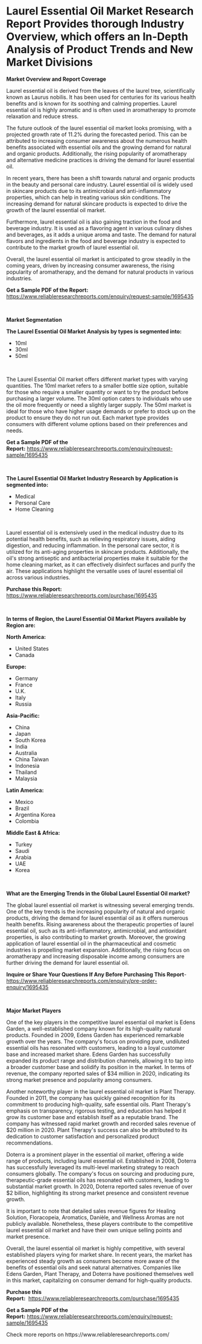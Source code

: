 <p><h1>Laurel Essential Oil Market Research Report Provides thorough Industry Overview, which offers an In-Depth Analysis of Product Trends and New Market Divisions</h1></p><p><strong>Market Overview and Report Coverage</strong></p>
<p><p>Laurel essential oil is derived from the leaves of the laurel tree, scientifically known as Laurus nobilis. It has been used for centuries for its various health benefits and is known for its soothing and calming properties. Laurel essential oil is highly aromatic and is often used in aromatherapy to promote relaxation and reduce stress.</p><p>The future outlook of the laurel essential oil market looks promising, with a projected growth rate of 11.2% during the forecasted period. This can be attributed to increasing consumer awareness about the numerous health benefits associated with essential oils and the growing demand for natural and organic products. Additionally, the rising popularity of aromatherapy and alternative medicine practices is driving the demand for laurel essential oil.</p><p>In recent years, there has been a shift towards natural and organic products in the beauty and personal care industry. Laurel essential oil is widely used in skincare products due to its antimicrobial and anti-inflammatory properties, which can help in treating various skin conditions. The increasing demand for natural skincare products is expected to drive the growth of the laurel essential oil market.</p><p>Furthermore, laurel essential oil is also gaining traction in the food and beverage industry. It is used as a flavoring agent in various culinary dishes and beverages, as it adds a unique aroma and taste. The demand for natural flavors and ingredients in the food and beverage industry is expected to contribute to the market growth of laurel essential oil.</p><p>Overall, the laurel essential oil market is anticipated to grow steadily in the coming years, driven by increasing consumer awareness, the rising popularity of aromatherapy, and the demand for natural products in various industries.</p></p>
<p><strong>Get a Sample PDF of the Report:</strong> <a href="https://www.reliableresearchreports.com/enquiry/request-sample/1695435">https://www.reliableresearchreports.com/enquiry/request-sample/1695435</a></p>
<p>&nbsp;</p>
<p><strong>Market Segmentation</strong></p>
<p><strong>The Laurel Essential Oil Market Analysis by types is segmented into:</strong></p>
<p><ul><li>10ml</li><li>30ml</li><li>50ml</li></ul></p>
<p>&nbsp;</p>
<p><p>The Laurel Essential Oil market offers different market types with varying quantities. The 10ml market refers to a smaller bottle size option, suitable for those who require a smaller quantity or want to try the product before purchasing a larger volume. The 30ml option caters to individuals who use the oil more frequently or need a slightly larger supply. The 50ml market is ideal for those who have higher usage demands or prefer to stock up on the product to ensure they do not run out. Each market type provides consumers with different volume options based on their preferences and needs.</p></p>
<p><strong>Get a Sample PDF of the Report:</strong>&nbsp;<a href="https://www.reliableresearchreports.com/enquiry/request-sample/1695435">https://www.reliableresearchreports.com/enquiry/request-sample/1695435</a></p>
<p>&nbsp;</p>
<p><strong>The Laurel Essential Oil Market Industry Research by Application is segmented into:</strong></p>
<p><ul><li>Medical</li><li>Personal Care</li><li>Home Cleaning</li></ul></p>
<p>&nbsp;</p>
<p><p>Laurel essential oil is extensively used in the medical industry due to its potential health benefits, such as relieving respiratory issues, aiding digestion, and reducing inflammation. In the personal care sector, it is utilized for its anti-aging properties in skincare products. Additionally, the oil's strong antiseptic and antibacterial properties make it suitable for the home cleaning market, as it can effectively disinfect surfaces and purify the air. These applications highlight the versatile uses of laurel essential oil across various industries.</p></p>
<p><strong>Purchase this Report:</strong>&nbsp; <a href="https://www.reliableresearchreports.com/purchase/1695435">https://www.reliableresearchreports.com/purchase/1695435</a></p>
<p>&nbsp;</p>
<p><strong>In terms of Region, the Laurel Essential Oil Market Players available by Region are:</strong></p>
<p>
    <p> <strong> North America: </strong>
        <ul>
            <li>United States</li>
            <li>Canada</li>
        </ul>
        </p> 
    <p> <strong> Europe: </strong>
        <ul>
            <li>Germany</li>
            <li>France</li>
            <li>U.K.</li>
            <li>Italy</li>
            <li>Russia</li>
        </ul>
        </p> 
    <p> <strong> Asia-Pacific: </strong>
        <ul>
            <li>China</li>
            <li>Japan</li>
            <li>South Korea</li>
            <li>India</li>
            <li>Australia</li>
            <li>China Taiwan</li>
            <li>Indonesia</li>
            <li>Thailand</li>
            <li>Malaysia</li>
        </ul>
        </p> 
    <p> <strong> Latin America: </strong>
        <ul>
            <li>Mexico</li>
            <li>Brazil</li>
            <li>Argentina Korea</li>
            <li>Colombia</li>
        </ul>
        </p> 
    <p> <strong> Middle East & Africa: </strong>
        <ul>
            <li>Turkey</li>
            <li>Saudi</li>
            <li>Arabia</li>
            <li>UAE</li>
            <li>Korea</li>
        </ul>
    </p>
    </p>
<p>&nbsp;</p>
<p><strong>What are the Emerging Trends in the Global Laurel Essential Oil market?</strong></p>
<p><p>The global laurel essential oil market is witnessing several emerging trends. One of the key trends is the increasing popularity of natural and organic products, driving the demand for laurel essential oil as it offers numerous health benefits. Rising awareness about the therapeutic properties of laurel essential oil, such as its anti-inflammatory, antimicrobial, and antioxidant properties, is also contributing to market growth. Moreover, the growing application of laurel essential oil in the pharmaceutical and cosmetic industries is propelling market expansion. Additionally, the rising focus on aromatherapy and increasing disposable income among consumers are further driving the demand for laurel essential oil.</p></p>
<p><strong>Inquire or Share Your Questions If Any Before Purchasing This Report</strong>- <a href="https://www.reliableresearchreports.com/enquiry/pre-order-enquiry/1695435">https://www.reliableresearchreports.com/enquiry/pre-order-enquiry/1695435</a></p>
<p>&nbsp;</p>
<p><strong>Major Market Players</strong></p>
<p><p>One of the key players in the competitive laurel essential oil market is Edens Garden, a well-established company known for its high-quality natural products. Founded in 2009, Edens Garden has experienced remarkable growth over the years. The company's focus on providing pure, undiluted essential oils has resonated with customers, leading to a loyal customer base and increased market share. Edens Garden has successfully expanded its product range and distribution channels, allowing it to tap into a broader customer base and solidify its position in the market. In terms of revenue, the company reported sales of $34 million in 2020, indicating its strong market presence and popularity among consumers.</p><p>Another noteworthy player in the laurel essential oil market is Plant Therapy. Founded in 2011, the company has quickly gained recognition for its commitment to producing high-quality, safe essential oils. Plant Therapy's emphasis on transparency, rigorous testing, and education has helped it grow its customer base and establish itself as a reputable brand. The company has witnessed rapid market growth and recorded sales revenue of $20 million in 2020. Plant Therapy's success can also be attributed to its dedication to customer satisfaction and personalized product recommendations.</p><p>Doterra is a prominent player in the essential oil market, offering a wide range of products, including laurel essential oil. Established in 2008, Doterra has successfully leveraged its multi-level marketing strategy to reach consumers globally. The company's focus on sourcing and producing pure, therapeutic-grade essential oils has resonated with customers, leading to substantial market growth. In 2020, Doterra reported sales revenue of over $2 billion, highlighting its strong market presence and consistent revenue growth.</p><p>It is important to note that detailed sales revenue figures for Healing Solution, Floracopeia, Aromatics, Danièle, and Wellness Aromas are not publicly available. Nonetheless, these players contribute to the competitive laurel essential oil market and have their own unique selling points and market presence.</p><p>Overall, the laurel essential oil market is highly competitive, with several established players vying for market share. In recent years, the market has experienced steady growth as consumers become more aware of the benefits of essential oils and seek natural alternatives. Companies like Edens Garden, Plant Therapy, and Doterra have positioned themselves well in this market, capitalizing on consumer demand for high-quality products.</p></p>
<p><strong>Purchase this Report:</strong>&nbsp;&nbsp;<a href="https://www.reliableresearchreports.com/purchase/1695435">https://www.reliableresearchreports.com/purchase/1695435</a></p>
<p></p>
<p><strong>Get a Sample PDF of the Report:</strong>&nbsp;<a href="https://www.reliableresearchreports.com/enquiry/request-sample/1695435">https://www.reliableresearchreports.com/enquiry/request-sample/1695435</a></p>
<p>Check more reports on https://www.reliableresearchreports.com/</p>